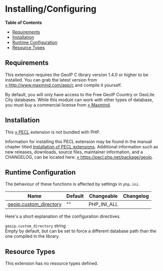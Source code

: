 Installing/Configuring
======================

**Table of Contents**

-   [Requirements](/geoip/setup.html#Requirements)
-   [Installation](/geoip/setup.html#Installation)
-   [Runtime Configuration](/geoip/setup.html#Runtime%20Configuration)
-   [Resource Types](/geoip/setup.html#Resource%20Types)

Requirements
------------

This extension requires the GeoIP C library version 1.4.0 or higher to
be installed. You can grab the latest version from
<a href="http://www.maxmind.com/app/c" class="link external">» http://www.maxmind.com/app/c</a>
and compile it yourself.

By default, you will only have access to the Free GeoIP Country or
GeoLite City databases. While this module can work with other types of
database, you must buy a commercial license from
<a href="http://www.maxmind.com/" class="link external">» Maxmind</a>.

Installation
------------

This <a href="https://pecl.php.net/" class="link external">» PECL</a>
extension is not bundled with PHP.

Information for installing this PECL extension may be found in the
manual chapter titled
<a href="/install/pecl.html" class="link">Installation of PECL extensions</a>.
Additional information such as new releases, downloads, source files,
maintainer information, and a CHANGELOG, can be located here:
<a href="https://pecl.php.net/package/geoip" class="link external">» https://pecl.php.net/package/geoip</a>.

Runtime Configuration
---------------------

The behaviour of these functions is affected by settings in `php.ini`.

| Name                                                                 | Default | Changeable    | Changelog |
|----------------------------------------------------------------------|---------|---------------|-----------|
| <a href="/geoip/setup.html#" class="link">geoip.custom_directory</a> | ""      | PHP\_INI\_ALL |           |

Here's a short explanation of the configuration directives.

`geoip.custom_directory` <span class="type">string</span>  
Empty by default, but can be set to force a different database path than
the one compiled in the library.

Resource Types
--------------

This extension has no resource types defined.
